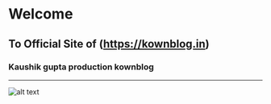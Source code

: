 # Welcome 
## To Official Site of (https://kownblog.in)
### Kaushik gupta production kownblog
---

![alt text](https://kownblog.github.io/images/we.jpg "Logo Title Text 1")
